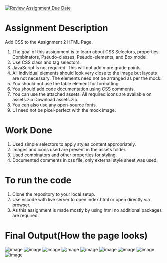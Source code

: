 [![Review Assignment Due Date](https://classroom.github.com/assets/deadline-readme-button-24ddc0f5d75046c5622901739e7c5dd533143b0c8e959d652212380cedb1ea36.svg)](https://classroom.github.com/a/6Eq2rehk)
# Assignment Description
Add CSS to the Assignment 2 HTML Page.

1. The goal of this assignment is to learn about CSS Selectors, properties, Combinators, Pseudo-classes, Pseudo-elements, and Box model.
2. Use CSS class and tag selectors.
3. JavaScript is not required. This will not add more grade points.
4. All individual elements should look very close to the image but layouts are not necessary. The elements need not be arranged as per the mock.
5. You should not use the table element for formatting.
6. You should add code documentation using CSS comments.
7. You can use the attached assets. All required icons are available on assets.zip Download assets.zip.
8. You can also use any open-source fonts.
9. UI need not be pixel-perfect with the mock image.

# Work Done
1. Used simple selectors to apply styles content appropriately.
2. Images and icons used are present in the assets folder.
3. Used combinators and other properties for styling.
4. Documented comments in css file, only external style sheet was used.

# To run the code
1. Clone the repository to your local setup.
2. Use vscode with live server to open index.html or open directly via browser.
3. As this assignment is made mostly by using html no additional packages are required.

# Final Output(How the page looks)
![image](https://github.com/info-6150-fall-2023/assignment-3-tirdesh-neu/assets/145165383/f16369d5-cab9-4b68-9a40-f96cf8ca623f)
![image](https://github.com/info-6150-fall-2023/assignment-3-tirdesh-neu/assets/145165383/d278060e-ae90-4f32-b466-1be0b9a7a8f4)
![image](https://github.com/info-6150-fall-2023/assignment-3-tirdesh-neu/assets/145165383/48cadeca-e3e2-44e9-9414-a86e7cb317b7)
![image](https://github.com/info-6150-fall-2023/assignment-3-tirdesh-neu/assets/145165383/4995e356-8a71-4d89-a47b-59df0fd5d1ce)
![image](https://github.com/info-6150-fall-2023/assignment-3-tirdesh-neu/assets/145165383/dbc5d469-d3e2-42ae-916d-6ce6e2e24569)
![image](https://github.com/info-6150-fall-2023/assignment-3-tirdesh-neu/assets/145165383/7a974d98-ead7-4348-a716-224399b509b6)
![image](https://github.com/info-6150-fall-2023/assignment-3-tirdesh-neu/assets/145165383/4310e952-d6df-44dd-87b2-25fac98e2c58)
![image](https://github.com/info-6150-fall-2023/assignment-3-tirdesh-neu/assets/145165383/efe83787-e8af-4dc7-b703-b946f04d688a)
![image](https://github.com/info-6150-fall-2023/assignment-3-tirdesh-neu/assets/145165383/9fab3329-a601-4c81-817f-74e5d0bce7c3)

